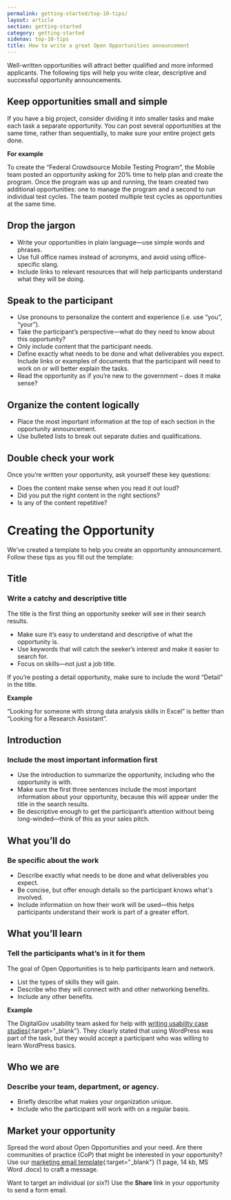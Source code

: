 ```yaml
---
permalink: getting-started/top-10-tips/
layout: article
section: getting-started
category: getting-started
sidenav: top-10-tips
title: How to write a great Open Opportunities announcement
---
```

Well-written opportunities will attract better qualified and more informed applicants. The following tips will help you write clear, descriptive and successful opportunity announcements.

## Keep opportunities small and simple
If you have a big project, consider dividing it into smaller tasks and make each task a separate opportunity. You can post several opportunities at the same time, rather than sequentially, to make sure your entire project gets done.

**For example**

To create the “Federal Crowdsource Mobile Testing Program”, the Mobile team posted an opportunity asking for 20% time to help plan and create the program. Once the program was up and running, the team created two additional opportunities: one to manage the program and a second to run individual test cycles. The team posted multiple test cycles as opportunities at the same time.


## Drop the jargon
* Write your opportunities in plain language—use simple words and phrases. 
* Use full office names instead of acronyms, and avoid using office-specific slang. 
* Include links to relevant resources that will help participants understand what they will be doing.


## Speak to the participant
* Use pronouns to personalize the content and experience (i.e. use “you”, “your”).
* Take the participant’s perspective—what do they need to know about this opportunity?
* Only include content that the participant needs.
* Define exactly what needs to be done and what deliverables you expect. Include links or examples of documents that the participant will need to work on or will better explain the tasks.
* Read the opportunity as if you’re new to the government – does it make sense?


## Organize the content logically
* Place the most important information at the top of each section in the opportunity announcement.
* Use bulleted lists to break out separate duties and qualifications. 


## Double check your work
Once you’re written your opportunity, ask yourself these key questions:
* Does the content make sense when you read it out loud?
* Did you put the right content in the right sections?
* Is any of the content repetitive? 


# Creating the Opportunity
We’ve created a template to help you create an opportunity announcement.  Follow these tips as you fill out the template:

## Title
### Write a catchy and descriptive title
The title is the first thing an opportunity seeker will see in their search results. 

* Make sure it’s easy to understand and descriptive of what the opportunity is. 
* Use keywords that will catch the seeker’s interest and make it easier to search for.
* Focus on skills—not just a job title.

If you’re posting a detail opportunity, make sure to include the word “Detail” in the title.

**Example**

“Looking for someone with strong data analysis skills in Excel” is better than “Looking for a Research Assistant”.


## Introduction
### Include the most important information first
* Use the introduction to summarize the opportunity, including who the opportunity is with.  
* Make sure the first three sentences include the most important information about your opportunity, because this will appear under the title in the search results.
* Be descriptive enough to get the participant’s attention without being long-winded—think of this as your sales pitch.

## What you’ll do
### Be specific about the work
* Describe exactly what needs to be done and what deliverables you expect. 
* Be concise, but offer enough details so the participant knows what's involved.
* Include information on how their work will be used—this helps participants understand their work is part of a greater effort.

## What you’ll learn
### Tell the participants what’s in it for them
The goal of Open Opportunities is to help participants learn and network.

* List the types of skills they will gain.
* Describe who they will connect with and other networking benefits.
* Include any other benefits.

**Example**

The DigitalGov usability team asked for help with [writing usability case studies](https://openopps.usajobs.gov/tasks/18){:target="_blank"}. They clearly stated that using WordPress was part of the task, but they would accept a participant who was willing to learn WordPress basics.

## Who we are
### Describe your team, department, or agency.  
* Briefly describe what makes your organization unique.
* Include who the participant will work with on a regular basis. 



## Market your opportunity
Spread the word about Open Opportunities and your need. Are there communities of practice (CoP) that might be interested in your opportunity?  Use our [marketing email template](../../opportunity/marketing-email-template.docx){:target="_blank"} (1 page, 14 kb, MS Word .docx) to craft a message.

Want to target an individual (or six?) Use the **Share** link in your opportunity to send a form email.


